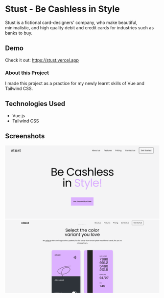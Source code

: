 
# Stust - Be Cashless in Style
Stust is a fictional card-designers' company, who make beautiful, minimalistic, and high quality debit and credit cards for industries such as banks to buy.

## Demo
Check it out: https://stust.vercel.app

### About this Project
I made this project as a practice for my newly learnt skills of Vue and Tailwind CSS.


## Technologies Used
- Vue.js
- Tailwind CSS

## Screenshots

![Hero](https://github.com/mightykillrr/stust_card_website/blob/main/git-f/ss.png?raw=true)
![Later Sections](https://github.com/mightykillrr/stust_card_website/blob/main/git-f/ss-1.png?raw=true)

